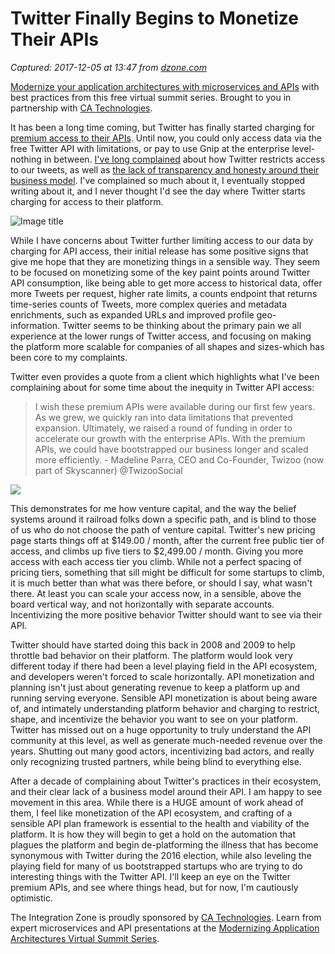 # Twitter Finally Begins to Monetize Their APIs

_Captured: 2017-12-05 at 13:47 from [dzone.com](https://dzone.com/articles/twitter-finally-begins-to-monetize-their-apis?edition=343093&utm_source=Daily%20Digest&utm_medium=email&utm_campaign=Daily%20Digest%202017-12-04)_

[Modernize your application architectures with microservices and APIs](https://dzone.com/go?i=224221&u=https%3A%2F%2Fad.doubleclick.net%2Fddm%2Ftrackclk%2FN6040.130331DZONE%2FB11298547.150503462%3Bdc_trk_aid%3D321267892%3Bdc_trk_cid%3D81668997%3Bdc_lat%3D%3Bdc_rdid%3D%3Btag_for_child_directed_treatment%3D) with best practices from this free virtual summit series. Brought to you in partnership with [CA Technologies](https://dzone.com/go?i=224221&u=https%3A%2F%2Fad.doubleclick.net%2Fddm%2Ftrackclk%2FN6040.130331DZONE%2FB11298547.150503462%3Bdc_trk_aid%3D321267892%3Bdc_trk_cid%3D81668997%3Bdc_lat%3D%3Bdc_rdid%3D%3Btag_for_child_directed_treatment%3D).

It has been a long time coming, but Twitter has finally started charging for [premium access to their APIs](https://blog.twitter.com/developer/en_us/topics/tools/2017/introducing-twitter-premium-apis.html). Until now, you could only access data via the free Twitter API with limitations, or pay to use Gnip at the enterprise level-nothing in between. [I've long complained](http://apievangelist.com/2012/06/29/twitter-continues-to-restrict-access-to-our-tweets/) about how Twitter restricts access to our tweets, as well as [the lack of transparency and honesty around their business model](http://apievangelist.com/2015/10/22/if-twitter-can-deliver-transparency-around-api-access-and-business-model-they-might-be-able-to-find-their-way-again/). I've complained so much about it, I eventually stopped writing about it, and I never thought I'd see the day where Twitter starts charging for access to their platform.

![Image title](https://dzone.com/storage/temp/7352237-twitterpremiumapis.gif)

While I have concerns about Twitter further limiting access to our data by charging for API access, their initial release has some positive signs that give me hope that they are monetizing things in a sensible way. They seem to be focused on monetizing some of the key paint points around Twitter API consumption, like being able to get more access to historical data, offer more Tweets per request, higher rate limits, a counts endpoint that returns time-series counts of Tweets, more complex queries and metadata enrichments, such as expanded URLs and improved profile geo-information. Twitter seems to be thinking about the primary pain we all experience at the lower rungs of Twitter access, and focusing on making the platform more scalable for companies of all shapes and sizes-which has been core to my complaints.

Twitter even provides a quote from a client which highlights what I've been complaining about for some time about the inequity in Twitter API access:

> I wish these premium APIs were available during our first few years. As we grew, we quickly ran into data limitations that prevented expansion. Ultimately, we raised a round of funding in order to accelerate our growth with the enterprise APIs. With the premium APIs, we could have bootstrapped our business longer and scaled more efficiently. - Madeline Parra, CEO and Co-Founder, Twizoo (now part of Skyscanner) @TwizooSocial

![](https://s3.amazonaws.com/kinlane-productions/twitter/twitter-plans.png)

This demonstrates for me how venture capital, and the way the belief systems around it railroad folks down a specific path, and is blind to those of us who do not choose the path of venture capital. Twitter's new pricing page starts things off at $149.00 / month, after the current free public tier of access, and climbs up five tiers to $2,499.00 / month. Giving you more access with each access tier you climb. While not a perfect spacing of pricing tiers, something that sill might be difficult for some startups to climb, it is much better than what was there before, or should I say, what wasn't there. At least you can scale your access now, in a sensible, above the board vertical way, and not horizontally with separate accounts. Incentivizing the more positive behavior Twitter should want to see via their API.

Twitter should have started doing this back in 2008 and 2009 to help throttle bad behavior on their platform. The platform would look very different today if there had been a level playing field in the API ecosystem, and developers weren't forced to scale horizontally. API monetization and planning isn't just about generating revenue to keep a platform up and running serving everyone. Sensible API monetization is about being aware of, and intimately understanding platform behavior and charging to restrict, shape, and incentivize the behavior you want to see on your platform. Twitter has missed out on a huge opportunity to truly understand the API community at this level, as well as generate much-needed revenue over the years. Shutting out many good actors, incentivizing bad actors, and really only recognizing trusted partners, while being blind to everything else.

After a decade of complaining about Twitter's practices in their ecosystem, and their clear lack of a business model around their API. I am happy to see movement in this area. While there is a HUGE amount of work ahead of them, I feel like monetization of the API ecosystem, and crafting of a sensible API plan framework is essential to the health and viability of the platform. It is how they will begin to get a hold on the automation that plagues the platform and begin de-platforming the illness that has become synonymous with Twitter during the 2016 election, while also leveling the playing field for many of us bootstrapped startups who are trying to do interesting things with the Twitter API. I'll keep an eye on the Twitter premium APIs, and see where things head, but for now, I'm cautiously optimistic.

The Integration Zone is proudly sponsored by [CA Technologies](https://dzone.com/go?i=224222&u=https%3A%2F%2Fad.doubleclick.net%2Fddm%2Ftrackclk%2FN6040.130331DZONE%2FB11298547.150503463%3Bdc_trk_aid%3D321267794%3Bdc_trk_cid%3D81669195%3Bdc_lat%3D%3Bdc_rdid%3D%3Btag_for_child_directed_treatment%3D). Learn from expert microservices and API presentations at the [Modernizing Application Architectures Virtual Summit Series](https://dzone.com/go?i=224222&u=https%3A%2F%2Fad.doubleclick.net%2Fddm%2Ftrackclk%2FN6040.130331DZONE%2FB11298547.150503463%3Bdc_trk_aid%3D321267794%3Bdc_trk_cid%3D81669195%3Bdc_lat%3D%3Bdc_rdid%3D%3Btag_for_child_directed_treatment%3D).
